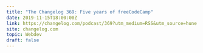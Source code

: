 ```yaml
---
title: "The Changelog 369: Five years of freeCodeCamp"
date: 2019-11-15T18:00:00Z
link: https://changelog.com/podcast/369?utm_medium=RSS&utm_source=hune
site: changelog.com
topic: Webdev
draft: false
---
```

